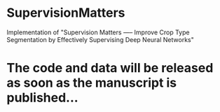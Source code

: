 # SupervisionMatters
Implementation of "Supervision Matters —– Improve Crop Type Segmentation by Effectively Supervising Deep Neural Networks"

# The code and data will be released as soon as the manuscript is published...
